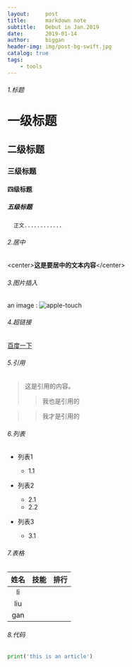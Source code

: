 ```yaml
---
layout:     post
title:      markdown note
subtitle:   Debut in Jan.2019
date:       2019-01-14
author:     biggan
header-img: img/post-bg-swift.jpg
catalog: true
tags:
    - tools
---
```


###### 1.标题

# 一级标题

## 二级标题

### 三级标题

#### 四级标题

##### 五级标题

      正文............
      

###### 2.居中

\<center\>**这是要居中的文本内容**\</center\>


###### 3.图片插入

an image : ![apple-touch](/img/apple-touch-icon.png)


###### 4.超链接

[百度一下](www.baidu.com)


###### 5.引用

> 这是引用的内容。
>
> > 我也是引用的

> >我才是引用的


###### 6.列表

- 列表1

  * 1.1

- 列表2

  * 2.1
  * 2.2

- 列表3

  * 3.1

###### 7.表格

| 姓名 | 技能 | 排行 |
| :--: | :--: | :--: |
|  li  |      |      |
| liu  |      |      |
| gan  |      |      |



###### 8.代码

```python
print('this is an article')
```



